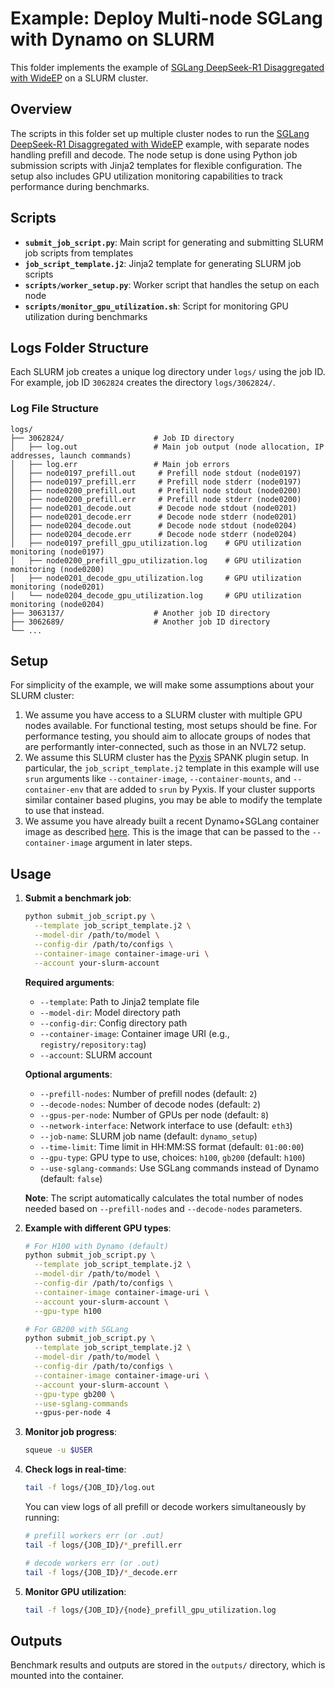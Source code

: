 # Example: Deploy Multi-node SGLang with Dynamo on SLURM

This folder implements the example of [SGLang DeepSeek-R1 Disaggregated with WideEP](../dsr1-wideep.md) on a SLURM cluster.

## Overview

The scripts in this folder set up multiple cluster nodes to run the [SGLang DeepSeek-R1 Disaggregated with WideEP](../dsr1-wideep.md) example, with separate nodes handling prefill and decode.
The node setup is done using Python job submission scripts with Jinja2 templates for flexible configuration. The setup also includes GPU utilization monitoring capabilities to track performance during benchmarks.

## Scripts

- **`submit_job_script.py`**: Main script for generating and submitting SLURM job scripts from templates
- **`job_script_template.j2`**: Jinja2 template for generating SLURM job scripts
- **`scripts/worker_setup.py`**: Worker script that handles the setup on each node
- **`scripts/monitor_gpu_utilization.sh`**: Script for monitoring GPU utilization during benchmarks

## Logs Folder Structure

Each SLURM job creates a unique log directory under `logs/` using the job ID. For example, job ID `3062824` creates the directory `logs/3062824/`.

### Log File Structure

```
logs/
├── 3062824/                    # Job ID directory
│   ├── log.out                 # Main job output (node allocation, IP addresses, launch commands)
│   ├── log.err                 # Main job errors
│   ├── node0197_prefill.out     # Prefill node stdout (node0197)
│   ├── node0197_prefill.err     # Prefill node stderr (node0197)
│   ├── node0200_prefill.out     # Prefill node stdout (node0200)
│   ├── node0200_prefill.err     # Prefill node stderr (node0200)
│   ├── node0201_decode.out      # Decode node stdout (node0201)
│   ├── node0201_decode.err      # Decode node stderr (node0201)
│   ├── node0204_decode.out      # Decode node stdout (node0204)
│   ├── node0204_decode.err      # Decode node stderr (node0204)
│   ├── node0197_prefill_gpu_utilization.log    # GPU utilization monitoring (node0197)
│   ├── node0200_prefill_gpu_utilization.log    # GPU utilization monitoring (node0200)
│   ├── node0201_decode_gpu_utilization.log     # GPU utilization monitoring (node0201)
│   └── node0204_decode_gpu_utilization.log     # GPU utilization monitoring (node0204)
├── 3063137/                    # Another job ID directory
├── 3062689/                    # Another job ID directory
└── ...
```

## Setup

For simplicity of the example, we will make some assumptions about your SLURM cluster:
1. We assume you have access to a SLURM cluster with multiple GPU nodes
   available. For functional testing, most setups should be fine. For performance
   testing, you should aim to allocate groups of nodes that are performantly
   inter-connected, such as those in an NVL72 setup.
2. We assume this SLURM cluster has the [Pyxis](https://github.com/NVIDIA/pyxis)
   SPANK plugin setup. In particular, the `job_script_template.j2` template in this
   example will use `srun` arguments like `--container-image`,
   `--container-mounts`, and `--container-env` that are added to `srun` by Pyxis.
   If your cluster supports similar container based plugins, you may be able to
   modify the template to use that instead.
3. We assume you have already built a recent Dynamo+SGLang container image as
   described [here](../dsr1-wideep.md#instructions).
   This is the image that can be passed to the `--container-image` argument in later steps.

## Usage

1. **Submit a benchmark job**:
   ```bash
   python submit_job_script.py \
     --template job_script_template.j2 \
     --model-dir /path/to/model \
     --config-dir /path/to/configs \
     --container-image container-image-uri \
     --account your-slurm-account
   ```

   **Required arguments**:
   - `--template`: Path to Jinja2 template file
   - `--model-dir`: Model directory path
   - `--config-dir`: Config directory path
   - `--container-image`: Container image URI (e.g., `registry/repository:tag`)
   - `--account`: SLURM account

   **Optional arguments**:
   - `--prefill-nodes`: Number of prefill nodes (default: `2`)
   - `--decode-nodes`: Number of decode nodes (default: `2`)
   - `--gpus-per-node`: Number of GPUs per node (default: `8`)
   - `--network-interface`: Network interface to use (default: `eth3`)
   - `--job-name`: SLURM job name (default: `dynamo_setup`)
   - `--time-limit`: Time limit in HH:MM:SS format (default: `01:00:00`)
   - `--gpu-type`: GPU type to use, choices: `h100`, `gb200` (default: `h100`)
   - `--use-sglang-commands`: Use SGLang commands instead of Dynamo (default: `false`)

   **Note**: The script automatically calculates the total number of nodes needed based on `--prefill-nodes` and `--decode-nodes` parameters.

2. **Example with different GPU types**:
   ```bash
   # For H100 with Dynamo (default)
   python submit_job_script.py \
     --template job_script_template.j2 \
     --model-dir /path/to/model \
     --config-dir /path/to/configs \
     --container-image container-image-uri \
     --account your-slurm-account \
     --gpu-type h100

   # For GB200 with SGLang
   python submit_job_script.py \
     --template job_script_template.j2 \
     --model-dir /path/to/model \
     --config-dir /path/to/configs \
     --container-image container-image-uri \
     --account your-slurm-account \
     --gpu-type gb200 \
     --use-sglang-commands
     --gpus-per-node 4
   ```

3. **Monitor job progress**:
   ```bash
   squeue -u $USER
   ```

4. **Check logs in real-time**:
   ```bash
   tail -f logs/{JOB_ID}/log.out
   ```

   You can view logs of all prefill or decode workers simultaneously by running:
   ```bash
   # prefill workers err (or .out)
   tail -f logs/{JOB_ID}/*_prefill.err

   # decode workers err (or .out)
   tail -f logs/{JOB_ID}/*_decode.err
   ```

5. **Monitor GPU utilization**:
   ```bash
   tail -f logs/{JOB_ID}/{node}_prefill_gpu_utilization.log
   ```

## Outputs

Benchmark results and outputs are stored in the `outputs/` directory, which is mounted into the container.
